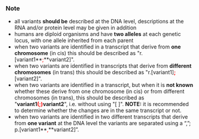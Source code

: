 ### Note

*	all variants **should be** described at the DNA level, descriptions at the RNA and/or protein level may be given in addition
*	humans are diploid organisms and have **two alleles** at each genetic locus, with one allele inherited from each parent
*	when two variants are identified in a transcript that derive from **one chromosome** (in cis) this should be described as "r.[variant1**<font color="red">;</font>**variant2]".
*	when two variants are identified in transcripts that derive from **different chromosomes** (in trans) this should be described as "r.[variant1]**<font color="red">;</font>**[variant2]".
*	when two variants are identified in a transcript, but when it is **not known** whether these derive from one chromosome (in cis) or from different chromosomes (in trans), this should be described as "**variant1<font color="red">(;)</font>variant2**", i.e. without using "[ ]".  **NOTE:** it is recommended to determine whether the changes are in the same transcript or not.
*	when two variants are identified in two different transcripts that derive from **one variant** at the DNA level the variants are separated using a “,”; p.[variant1**<font color="red">,</font>**variant2]”.
